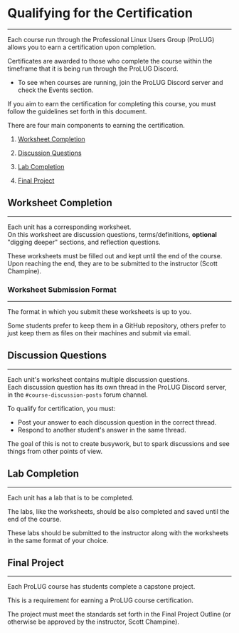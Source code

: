 # Qualifying for the Certification

---

Each course run through the Professional Linux Users Group (ProLUG) allows you to earn
a certification upon completion.

Certificates are awarded to those who complete the course within the timeframe that
it is being run through the ProLUG Discord.

- To see when courses are running, join the ProLUG Discord server and check the
  Events section.

If you aim to earn the certification for completing this course, you must follow the
guidelines set forth in this document.

There are four main components to earning the certification.

1. [Worksheet Completion](#worksheet-completion)

2. [Discussion Questions](#discussion-questions)

3. [Lab Completion](#lab-completion)

4. [Final Project](#final-project)

## Worksheet Completion

---

Each unit has a corresponding worksheet.  
On this worksheet are discussion questions, terms/definitions, **optional** "digging
deeper" sections, and reflection questions.

These worksheets must be filled out and kept until the end of the course.  
Upon reaching the end, they are to be submitted to the instructor (Scott Champine).

### Worksheet Submission Format

---

The format in which you submit these worksheets is up to you.

Some students prefer to keep them in a GitHub repository, others prefer to just keep
them as files on their machines and submit via email.

## Discussion Questions

---

Each unit's worksheet contains multiple discussion questions.  
Each discussion question has its own thread in the ProLUG Discord server, in the
`#course-discussion-posts` forum channel.

To qualify for certification, you must:

- Post your answer to each discussion question in the correct thread.
- Respond to another student's answer in the same thread.

The goal of this is not to create busywork, but to spark discussions and see things
from other points of view.

## Lab Completion

---

Each unit has a lab that is to be completed.

The labs, like the worksheets, should be also completed and saved until the end of
the course.

These labs should be submitted to the instructor along with the worksheets in the same format of your choice.

## Final Project

---

Each ProLUG course has students complete a capstone project.

This is a requirement for earning a ProLUG course certification.

The project must meet the standards set forth in the Final Project Outline (or
otherwise be approved by the instructor, Scott Champine).
